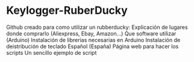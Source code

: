 # Keylogger-RuberDucky
Github creado para como utilizar un rubberducky:
Explicación de lugares donde comprarlo (Aliexpress, Ebay, Amazon...)
Que software utilizar (Arduino) 
Instalación de librerias necesarias en Arduino
Instalación de deistribución de teclado Español (España)
Página web para hacer los scripts
Un sencillo ejemplo de script
